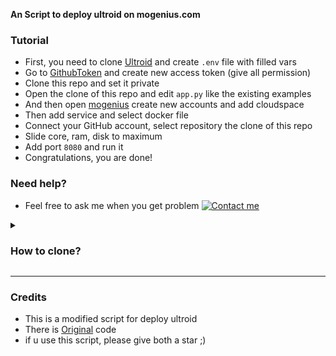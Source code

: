 
<b>An Script to deploy ultroid on mogenius.com </b>

### Tutorial

- First, you need to clone [Ultroid](https://github.com/TeamUltroid/Ultroid) and create `.env` file with filled vars
- Go to [GithubToken](https://github.com/settings/tokens) and create new access token (give all permission)
- Clone this repo and set it private
- Open the clone of this repo and edit `app.py` like the existing examples
- And then open [mogenius](mogenius.com) create new accounts and add cloudspace
- Then add service and select docker file
- Connect your GitHub account, select repository the clone of this repo
- Slide core, ram, disk to maximum
- Add port `8080` and run it
- Congratulations, you are done!

### Need help?
- Feel free to ask me when you get problem  [![Contact me](https://img.shields.io/badge/My%20Telegram-blue)](https://t.me/smithereensoul)
<details>
<summary><h3>How to clone?</h3></summary>

- **if you in mobile, turn on desktop site** 
  - click plus sign besides your profile icon and select import repository
  - then fill the old repository column with repo link that you wanna clone
  - **SET YOUR CLONE REPO TO PRIVATE**
<img src="./resources/extras/screencap.jpg" alt="details">
</details>

---
### Credits
- This is a modified script for deploy ultroid
- There is [Original](https://github.com/ITZ-ZAID/mogenius) code
- if u use this script, please give both a star ;)

